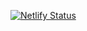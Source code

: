 

[![Netlify Status](https://api.netlify.com/api/v1/badges/f318bebb-7e25-4df3-8a43-4388f0afd1dc/deploy-status)](https://app.netlify.com/sites/lopster/deploys) 
